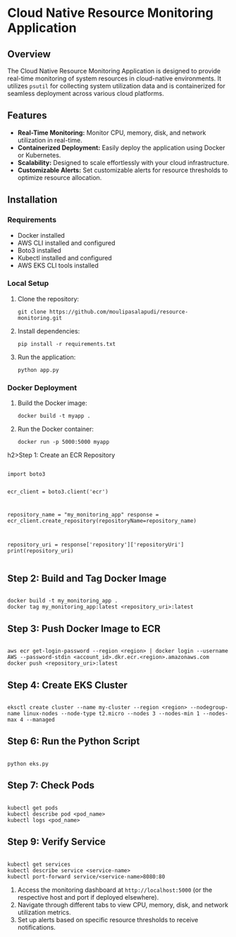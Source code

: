<h1>Cloud Native Resource Monitoring Application</h1>



<h2>Overview</h2>

<p>The Cloud Native Resource Monitoring Application is designed to provide real-time monitoring of system resources in cloud-native environments. It utilizes <code>psutil</code> for collecting system utilization data and is containerized for seamless deployment across various cloud platforms.</p>

<h2>Features</h2>

<ul>
    <li><strong>Real-Time Monitoring:</strong> Monitor CPU, memory, disk, and network utilization in real-time.</li>
    <li><strong>Containerized Deployment:</strong> Easily deploy the application using Docker or Kubernetes.</li>
    <li><strong>Scalability:</strong> Designed to scale effortlessly with your cloud infrastructure.</li>
    <li><strong>Customizable Alerts:</strong> Set customizable alerts for resource thresholds to optimize resource allocation.</li>
</ul>

<h2>Installation</h2>

<h3>Requirements</h3>
<ul>
    <li>Docker installed</li>
    <li>AWS CLI installed and configured</li>
    <li>Boto3 installed</li>
    <li>Kubectl installed and configured</li>
    <li>AWS EKS CLI tools installed</li>
</ul>

<h3>Local Setup</h3>

<ol>
    <li>Clone the repository:</li>
    <pre><code>git clone https://github.com/moulipasalapudi/resource-monitoring.git</code></pre>
    <li>Install dependencies:</li>
    <pre><code>pip install -r requirements.txt</code></pre>
    <li>Run the application:</li>
    <pre><code>python app.py</code></pre>
</ol>

<h3>Docker Deployment</h3>

<ol>
    <li>Build the Docker image:</li>
    <pre><code>docker build -t myapp .</code></pre>
    <li>Run the Docker container:</li>
    <pre><code>docker run -p 5000:5000 myapp</code></pre>
</ol>
h2>Step 1: Create an ECR Repository</h2>
<pre><code>
import boto3

ecr_client = boto3.client('ecr')

repository_name = "my_monitoring_app"
response = ecr_client.create_repository(repositoryName=repository_name)

repository_uri = response['repository']['repositoryUri']
print(repository_uri)
</code></pre>

<h2>Step 2: Build and Tag Docker Image</h2>
<pre><code>
docker build -t my_monitoring_app .
docker tag my_monitoring_app:latest &lt;repository_uri&gt;:latest
</code></pre>

<h2>Step 3: Push Docker Image to ECR</h2>
<pre><code>
aws ecr get-login-password --region &lt;region&gt; | docker login --username AWS --password-stdin &lt;account_id&gt;.dkr.ecr.&lt;region&gt;.amazonaws.com
docker push &lt;repository_uri&gt;:latest
</code></pre>

<h2>Step 4: Create EKS Cluster</h2>
<pre><code>
eksctl create cluster --name my-cluster --region &lt;region&gt; --nodegroup-name linux-nodes --node-type t2.micro --nodes 3 --nodes-min 1 --nodes-max 4 --managed
</code></pre>

<h2>Step 6: Run the Python Script</h2>
<pre><code>
python eks.py
</code></pre>
<h2>Step 7: Check Pods</h2>
<pre><code>
kubectl get pods
kubectl describe pod &lt;pod_name&gt;
kubectl logs &lt;pod_name&gt;
</code></pre>
<h2>Step 9: Verify Service</h2>
<pre><code>
kubectl get services
kubectl describe service &lt;service-name&gt;
kubectl port-forward service/&lt;service-name&gt;8080:80
</code></pre>

<ol>
    <li>Access the monitoring dashboard at <code>http://localhost:5000</code> (or the respective host and port if deployed elsewhere).</li>
    <li>Navigate through different tabs to view CPU, memory, disk, and network utilization metrics.</li>
    <li>Set up alerts based on specific resource thresholds to receive notifications.</li>
</ol>



</body>
</html>
